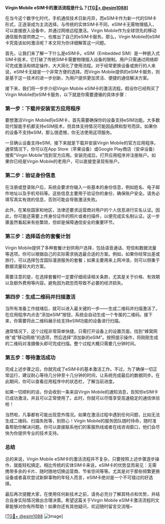 **Virgin Mobile eSIM卡的激活流程是什么？[[TG💪+ @esim1088](https://t.me/s/esim1088)]**

在当今这个数字化时代，手机通信技术日新月异，而eSIM卡作为新一代的SIM卡形式，正逐渐成为主流选择。与传统的实体SIM卡不同，eSIM卡无需物理插入，可以直接嵌入设备中，并通过网络远程激活。Virgin Mobile作为全球领先的移动通信服务提供商之一，也推出了自己的eSIM卡服务。那么，Virgin Mobile的eSIM卡究竟该如何激活呢？本文将为你详细解答这一问题。

首先，让我们来了解一下什么是eSIM卡。eSIM（Embedded SIM）是一种嵌入式SIM卡技术，它打破了传统SIM卡需要物理插入设备的限制。用户只需通过网络即可完成激活和绑定操作，大大简化了使用流程。对于经常更换设备或旅行的人来说，eSIM卡无疑是一个非常方便的选择。而Virgin Mobile提供的eSIM卡服务，则是基于这一技术的进一步创新，为用户提供更加灵活、便捷的通信解决方案。

接下来，我们将一步步介绍Virgin Mobile eSIM卡的激活流程。假设你已经购买了Virgin Mobile的eSIM卡服务，以下就是你需要遵循的具体步骤：

### 第一步：下载并安装官方应用程序

要想激活Virgin Mobile的eSIM卡，首先需要确保你的设备支持eSIM功能。大多数现代智能手机都支持eSIM技术，但具体支持情况可能因品牌和型号而异。如果你的设备不支持eSIM，那么很遗憾，你无法使用这项服务。

一旦确认设备支持eSIM，接下来就是下载并安装Virgin Mobile的官方应用程序。通常情况下，你可以在App Store（苹果设备）或Google Play商店（安卓设备）搜索“Virgin Mobile”找到官方应用。安装完成后，打开应用程序并注册账户。如果你已经是Virgin Mobile的老用户，可以直接登录现有账户。

### 第二步：验证身份信息

在注册或登录账户后，系统会要求你输入一些基本的身份信息，例如姓名、电子邮件地址以及手机号码等。这些信息主要用于验证你的身份，确保账户安全。请务必填写真实有效的信息，否则可能会导致激活失败。

此外，在某些国家和地区，法律还要求运营商对用户的个人信息进行实名认证。因此，你可能还需要上传身份证件的照片或者扫描件，以便完成实名制认证。这一步骤虽然看起来有些繁琐，但却是保障通信安全的重要环节。

### 第三步：选择适合的套餐计划

Virgin Mobile提供了多种套餐计划供用户选择，包括语音通话、短信和数据流量等选项。你可以根据自己的实际需求挑选最合适的方案。例如，如果你经常出差或旅行，可以选择包含国际漫游服务的套餐；如果主要用来上网冲浪，则可以侧重于数据流量较大的方案。

需要注意的是，在选择套餐时一定要仔细阅读相关条款，尤其是关于价格、有效期以及额外费用等内容。避免因为疏忽而导致不必要的经济损失。

### 第四步：生成二维码并扫描激活

当所有准备工作就绪后，就可以进入最关键的一步——生成二维码并扫描激活了。在应用程序内点击“添加eSIM”按钮，系统会自动生成一个专属的二维码。接下来，你需要将此二维码展示给支持eSIM功能的设备进行扫描。

通常情况下，这个过程非常简单快捷。只需打开设备上的设置页面，找到“蜂窝网络”或“移动网络”的选项，然后选择“添加新的eSIM”。按照提示操作，将刚刚生成的二维码对准摄像头即可完成扫描。整个过程大概只需要几分钟时间。

### 第五步：等待激活成功

完成上述步骤之后，你就完成了eSIM卡的基本激活工作。不过，为了确保一切正常运行，建议耐心等待几分钟至十几分钟的时间，让系统完成最后的数据同步。在此期间，你可以查看应用程序中的状态栏，了解当前进度。

如果一切顺利的话，你会收到一条来自Virgin Mobile的通知消息，告知你eSIM卡已成功激活，并且可以正常使用了。此时，你就可以尽情享受高速稳定的通信体验啦！

当然啦，凡事都有可能出现意外情况。如果在激活过程中遇到任何问题，比如无法生成二维码、扫描失败等，别担心！Virgin Mobile的服务团队随时待命，随时准备帮助你解决问题。你可以直接联系他们的客服热线或者在线咨询窗口，他们会尽快为你提供专业的技术支持。

### 总结

总的来说，Virgin Mobile eSIM卡的激活流程并不复杂，只要按照上述步骤逐步操作，就能轻松搞定。相比传统的实体SIM卡来说，eSIM卡的优势显而易见：无需携带多余的卡片、随时随地切换运营商、节省空间等等。尤其是对于那些频繁更换设备或者喜欢尝试新鲜事物的年轻人而言，eSIM卡绝对是一个不可错过的好选择。

最后再次提醒大家，在使用任何新技术之前，请务必充分了解其特点和优势，并结合自身实际情况做出合理决策。希望这篇关于Virgin Mobile eSIM卡激活流程的文章能够对你有所帮助！如果你还有其他疑问，欢迎随时留言交流哦~

[[TG💪+ @esim1088](https://t.me/s/esim1088) ![Image](https://i.postimg.cc/4NQfJmqS/Snipaste-2025-05-13-00-14-12.png)]